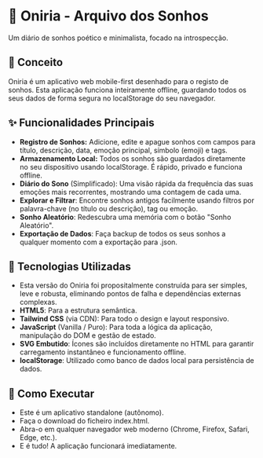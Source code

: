 # 🌙 Oniria - Arquivo dos Sonhos
Um diário de sonhos poético e minimalista, focado na introspecção.

## 💭 Conceito
Oniria é um aplicativo web mobile-first desenhado para o registo de sonhos. Esta aplicação funciona inteiramente offline, guardando todos os seus dados de forma segura no localStorage do seu navegador.

## ✨ Funcionalidades Principais
- **Registro de Sonhos:** Adicione, edite e apague sonhos com campos para título, descrição, data, emoção principal, símbolo (emoji) e tags.
- **Armazenamento Local:** Todos os sonhos são guardados diretamente no seu dispositivo usando localStorage. É rápido, privado e funciona offline.
- **Diário do Sono** (Simplificado): Uma visão rápida da frequência das suas emoções mais recorrentes, mostrando uma contagem de cada uma.
- **Explorar e Filtrar**: Encontre sonhos antigos facilmente usando filtros por palavra-chave (no título ou descrição), tag ou emoção.
- **Sonho Aleatório**: Redescubra uma memória com o botão "Sonho Aleatório".
- **Exportação de Dados**: Faça backup de todos os seus sonhos a qualquer momento com a exportação para .json.

## 🧠 Tecnologias Utilizadas
- Esta versão do Oniria foi propositalmente construída para ser simples, leve e robusta, eliminando pontos de falha e dependências externas complexas.
- **HTML5**: Para a estrutura semântica.
- **Tailwind CSS** (via CDN): Para todo o design e layout responsivo.
- **JavaScript** (Vanilla / Puro): Para toda a lógica da aplicação, manipulação do DOM e gestão de estado.
- **SVG Embutido**: Ícones são incluídos diretamente no HTML para garantir carregamento instantâneo e funcionamento offline.
- **localStorage**: Utilizado como banco de dados local para persistência de dados.

## 🚀 Como Executar
- Este é um aplicativo standalone (autônomo).
- Faça o download do ficheiro index.html.
- Abra-o em qualquer navegador web moderno (Chrome, Firefox, Safari, Edge, etc.).
- E é tudo! A aplicação funcionará imediatamente.




